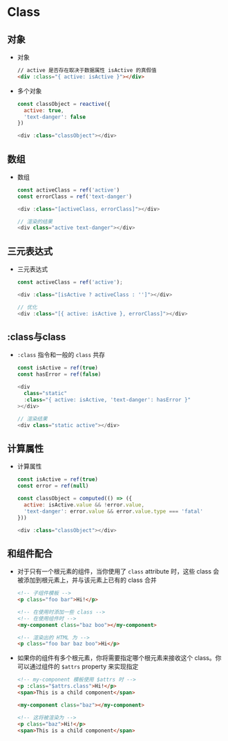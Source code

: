 # Class

## 对象

+ 对象

    ```html
    // active 是否存在取决于数据属性 isActive 的真假值
    <div :class="{ active: isActive }"></div>
    ```

+ 多个对象

    ```js
    const classObject = reactive({
      active: true,
      'text-danger': false
    })

    <div :class="classObject"></div>
    ```

## 数组

+ 数组

    ```js
    const activeClass = ref('active')
    const errorClass = ref('text-danger')

    <div :class="[activeClass, errorClass]"></div>

    // 渲染的结果
    <div class="active text-danger"></div>
    ```

## 三元表达式

+ 三元表达式

    ```js
    const activeClass = ref('active');

    <div :class="[isActive ? activeClass : '']"></div>

    // 优化
    <div :class="[{ active: isActive }, errorClass]"></div>
    ```

## :class与class

+ `:class` 指令和一般的 `class` 共存

    ```js
    const isActive = ref(true)
    const hasError = ref(false)

    <div
      class="static"
      :class="{ active: isActive, 'text-danger': hasError }"
    ></div>

    // 渲染结果
    <div class="static active"></div>
    ```

## 计算属性

+ 计算属性

    ```js
    const isActive = ref(true)
    const error = ref(null)

    const classObject = computed(() => ({
      active: isActive.value && !error.value,
      'text-danger': error.value && error.value.type === 'fatal'
    }))

    <div :class="classObject"></div>
    ```

## 和组件配合

+ 对于只有一个根元素的组件，当你使用了 `class` attribute 时，这些 class 会被添加到根元素上，并与该元素上已有的 class 合并

    ```html
    <!-- 子组件模板 -->
    <p class="foo bar">Hi!</p>
    ```

    ```html
    <!-- 在使用时添加一些 class -->
    <!-- 在使用组件时 -->
    <my-component class="baz boo"></my-component>
    ```

    ```html
    <!-- 渲染出的 HTML 为 -->
    <p class="foo bar baz boo">Hi</p>
    ```

+ 如果你的组件有多个根元素，你将需要指定哪个根元素来接收这个 class。你可以通过组件的 `$attrs` property 来实现指定

    ```html
    <!-- my-component 模板使用 $attrs 时 -->
    <p :class="$attrs.class">Hi!</p>
    <span>This is a child component</span>
    ```

    ```html
    <my-component class="baz"></my-component>
    ```

    ```html
    <!-- 这将被渲染为 -->
    <p class="baz">Hi!</p>
    <span>This is a child component</span>
    ```

